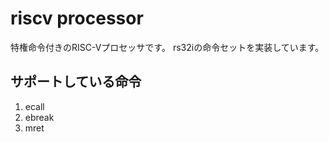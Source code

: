 # riscv processor

特権命令付きのRISC-Vプロセッサです。
rs32iの命令セットを実装しています。

## サポートしている命令
1. ecall
2. ebreak
3. mret



